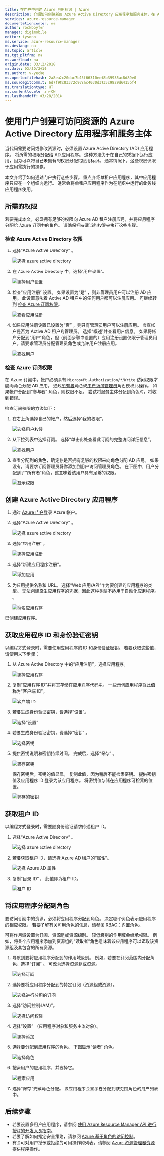 ```yaml
---
title: 在门户中创建 Azure 应用标识 | Azure
description: 介绍如何创建新的 Azure Active Directory 应用程序和服务主体，在 Azure Resource Manager 中将此服务主体与基于角色的访问控制配合使用可以管理对资源的访问权限。
services: azure-resource-manager
documentationcenter: na
author: rockboyfor
manager: digimobile
editor: tysonn
ms.service: azure-resource-manager
ms.devlang: na
ms.topic: article
ms.tgt_pltfrm: na
ms.workload: na
origin.date: 03/12/2018
ms.date: 03/26/2018
ms.author: v-yeche
ms.openlocfilehash: 2a8ea2c20dac7b16f66310ee68b39935ac8d89e0
ms.sourcegitcommit: 6d7f98c83372c978ac4030d3935c9829d6415bf4
ms.translationtype: HT
ms.contentlocale: zh-CN
ms.lasthandoff: 03/28/2018
---
```

# <a name="use-portal-to-create-an-azure-active-directory-application-and-service-principal-that-can-access-resources"></a>使用门户创建可访问资源的 Azure Active Directory 应用程序和服务主体

当代码需要访问或修改资源时，必须设置 Azure Active Directory (AD) 应用程序。 将所需的权限分配给 AD 应用程序。 这种方法优于在自己的凭据下运行应用，因为可以将自己未拥有的权限分配给应用标识。 通常情况下，这些权限仅限于应用需执行的操作。

本文介绍了如何通过门户执行这些步骤。 重点介绍单租户应用程序，其中应用程序只应在一个组织内运行。 通常会将单租户应用程序作为在组织中运行的业务线应用程序使用。

<!-- Not Available on MSI (Managed Service Identity) -->

## <a name="required-permissions"></a>所需的权限

若要完成本文，必须拥有足够的权限向 Azure AD 租户注册应用，并将应用程序分配给 Azure 订阅中的角色。 请确保拥有适当的权限来执行这些步骤。

### <a name="check-azure-active-directory-permissions"></a>检查 Azure Active Directory 权限

1. 选择“Azure Active Directory” 。

    ![选择 azure active directory](./media/resource-group-create-service-principal-portal/select-active-directory.png)

1. 在 Azure Active Directory 中，选择“用户设置”。

    ![选择用户设置](./media/resource-group-create-service-principal-portal/select-user-settings.png)

1. 检查“应用注册”  设置。 如果设置为“是” ，则非管理员用户可以注册 AD 应用。 此设置意味着 Active AD 租户中的任何用户都可以注册应用。 可继续转到 [检查 Azure 订阅权限](#check-azure-subscription-permissions)。

    ![查看应用注册](./media/resource-group-create-service-principal-portal/view-app-registrations.png)

1. 如果应用注册设置已设置为“否” ，则只有管理员用户可以注册应用。 检查帐户是否为 Active AD 租户的管理员。 选择“概述”并查看用户信息。 如果将帐户分配到“用户”角色，但（前面步骤中设置的）应用注册设置仅限于管理员用户，请要求管理员分配管理员角色或允许用户注册应用。

    ![查找用户](./media/resource-group-create-service-principal-portal/view-user-info.png)

### <a name="check-azure-subscription-permissions"></a>检查 Azure 订阅权限

在 Azure 订阅中，帐户必须具有 `Microsoft.Authorization/*/Write` 访问权限才能向角色分配 AD 应用。 通过[所有者](../active-directory/role-based-access-built-in-roles.md#owner)角色或[用户访问管理员](../active-directory/role-based-access-built-in-roles.md#user-access-administrator)角色授权此操作。 如果帐户分配到“参与者”  角色，则权限不足。 尝试将服务主体分配到角色时，将收到错误。

检查订阅权限的方法如下：

1. 在右上角选择自己的帐户，然后选择“我的权限”。

    ![选择用户权限](./media/resource-group-create-service-principal-portal/select-my-permissions.png)

1. 从下拉列表中选择订阅。 选择“单击此处查看此订阅的完整访问详细信息”。

    ![查找用户](./media/resource-group-create-service-principal-portal/view-details.png)

1. 查看分配到的角色，确定你是否拥有足够的权限来向角色分配 AD 应用。 如果没有，请要求订阅管理员将你添加到用户访问管理员角色。 在下图中，用户分配到了“所有者”角色，这意味着该用户具有足够的权限。

    ![显示权限](./media/resource-group-create-service-principal-portal/view-user-role.png)

## <a name="create-an-azure-active-directory-application"></a>创建 Azure Active Directory 应用程序

1. 通过 [Azure 门户](https://portal.azure.cn)登录 Azure 帐户。
1. 选择“Azure Active Directory” 。

    ![选择 azure active directory](./media/resource-group-create-service-principal-portal/select-active-directory.png)

1. 选择“应用注册” 。

    ![选择应用注册](./media/resource-group-create-service-principal-portal/select-app-registrations.png)

1. 选择“新建应用程序注册”。

    ![添加应用](./media/resource-group-create-service-principal-portal/select-add-app.png)

1. 为应用提供名称和 URL。 选择“Web 应用/API”作为要创建的应用程序的类型。 无法创建原生应用程序的凭据，因此这种类型不适用于自动化应用程序。 。
    <!-- Not Available on [Native application](../active-directory/active-directory-application-proxy-native-client.md) -->
    ![命名应用程序](./media/resource-group-create-service-principal-portal/create-app.png)

已创建应用程序。

## <a name="get-application-id-and-authentication-key"></a>获取应用程序 ID 和身份验证密钥

以编程方式登录时，需要使用应用程序的 ID 和身份验证密钥。 若要获取这些值，请使用以下步骤：

1. 从 Azure Active Directory 中的“应用注册”，选择应用程序。

    ![选择应用程序](./media/resource-group-create-service-principal-portal/select-app.png)

1. 复制“应用程序 ID”并将其存储在应用程序代码中。 一些[示例应用程序](#log-in-as-the-application)将此值称为“客户端 ID”。

    ![客户端 ID](./media/resource-group-create-service-principal-portal/copy-app-id.png)

1. 若要生成身份验证密钥，请选择“设置”。

   ![选择“设置”](./media/resource-group-create-service-principal-portal/select-settings.png)

1. 若要生成身份验证密钥，请选择“密钥” 。

    ![选择密钥](./media/resource-group-create-service-principal-portal/select-keys.png)

1. 提供密钥说明和密钥持续时间。 完成后，选择“保存” 。

    ![保存密钥](./media/resource-group-create-service-principal-portal/save-key.png)

    保存密钥后，密钥的值显示。 复制此值，因为稍后不能检索密钥。 提供密钥值及应用程序 ID 登录为该应用程序。 将密钥值存储在应用程序可检索的位置。

    ![保存的密钥](./media/resource-group-create-service-principal-portal/copy-key.png)

## <a name="get-tenant-id"></a>获取租户 ID

以编程方式登录时，需要随身份验证请求传递租户 ID。

1. 选择“Azure Active Directory” 。

    ![选择 azure active directory](./media/resource-group-create-service-principal-portal/select-active-directory.png)

1. 若要获取租户 ID，请选择 Azure AD 租户的“属性”。

    ![选择 Azure AD 属性](./media/resource-group-create-service-principal-portal/select-ad-properties.png)

1. 复制“目录 ID” 。 此值即为租户 ID。

    ![租户 ID](./media/resource-group-create-service-principal-portal/copy-directory-id.png)

## <a name="assign-application-to-role"></a>将应用程序分配到角色

要访问订阅中的资源，必须将应用程序分配到角色。 决定哪个角色表示应用程序的相应权限。 若要了解有关可用角色的信息，请参阅 [RBAC：内置角色](../active-directory/role-based-access-built-in-roles.md)。

可将作用域设置为订阅、资源组或资源级别。 较低级别的作用域会继承权限。 例如，将某个应用程序添加到资源组的“读取者”角色意味着该应用程序可以读取该资源组及其包含的所有资源。

1. 导航到要将应用程序分配到的作用域级别。 例如，若要在订阅范围内分配角色，选择“订阅” 。 可改为选择资源组或资源。

    ![选择订阅](./media/resource-group-create-service-principal-portal/select-subscription.png)

1. 选择要将应用程序分配到的特定订阅（资源组或资源）。

    ![选择进行分配的订阅](./media/resource-group-create-service-principal-portal/select-one-subscription.png)

1. 选择“访问控制(IAM)”。

    ![选择访问权限](./media/resource-group-create-service-principal-portal/select-access-control.png)

1. 选择“设置” （应用程序对象和服务主体对象）。

    ![选择添加](./media/resource-group-create-service-principal-portal/select-add.png)

1. 选择要分配到应用程序的角色。 下图显示“读者”  角色。

    ![选择角色](./media/resource-group-create-service-principal-portal/select-role.png)

1. 搜索用户的应用程序，并选择它。

    ![搜索应用](./media/resource-group-create-service-principal-portal/search-app.png)

1. 选择“保存”完成角色分配。 该应用程序会显示在分配到该范围角色的用户列表中。

## <a name="next-steps"></a>后续步骤
* 若要设置多租户应用程序，请参阅 [使用 Azure Resource Manager API 进行授权的开发人员指南](resource-manager-api-authentication.md)。
* 若要了解如何指定安全策略，请参阅 [Azure 基于角色的访问控制](../active-directory/role-based-access-control-configure.md)。  
* 有关可对用户授予或拒绝的可用操作的列表，请参阅 [Azure 资源管理器资源提供程序操作](../active-directory/role-based-access-control-resource-provider-operations.md)。

<!--Update_Description: update meta properties, wording update, update link -->